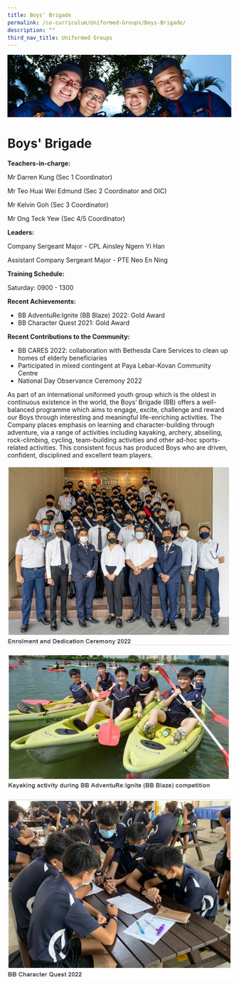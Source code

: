 ```yaml
---
title: Boys' Brigade
permalink: /co-curriculum/Uniformed-Groups/Boys-Brigade/
description: ""
third_nav_title: Uniformed Groups
---
```

![](/images/CCA.jpg)

Boys' Brigade
=============

<b> Teachers-in-charge: </b>

Mr Darren Kung (Sec 1 Coordinator)

Mr Teo Huai Wei Edmund (Sec 2 Coordinator and OIC)

Mr Kelvin Goh (Sec 3 Coordinator)

Mr Ong Teck Yew (Sec 4/5 Coordinator)

<b> Leaders: </b>

Company Sergeant Major - CPL Ainsley Ngern Yi Han

Assistant Company Sergeant Major - PTE Neo En Ning

  

<b> Training Schedule: </b>

Saturday: 0900 - 1300

  

<b> Recent Achievements: </b>

*   BB AdventuRe:Ignite (BB Blaze) 2022: Gold Award
*   BB Character Quest 2021: Gold Award

<b> Recent Contributions to the Community: </b>

*   BB CARES 2022: collaboration with Bethesda Care Services to clean up homes of elderly beneficiaries
*   Participated in mixed contingent at Paya Lebar-Kovan Community Centre 
*   National Day Observance Ceremony 2022

  

As part of an international uniformed youth group which is the oldest in continuous existence in the world, the Boys’ Brigade (BB) offers a well-balanced programme which aims to engage, excite, challenge and reward our Boys through interesting and meaningful life-enriching activities. The Company places emphasis on learning and character-building through adventure, via a range of activities including kayaking, archery, abseiling, rock-climbing, cycling, team-building activities and other ad-hoc sports-related activities. This consistent focus has produced Boys who are driven, confident, disciplined and excellent team players.

![](/images/BB.jpeg)

![](/images/BB2.jpeg)

![](/images/BB3.jpeg)